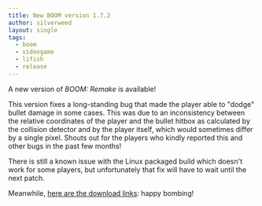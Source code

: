 ```yaml
---
title: New BOOM version 1.7.2
author: silverweed
layout: single
tags:  
  - boom  
  - videogame  
  - lifish  
  - release
---
```

A new version of *BOOM: Remake* is available!

This version fixes a long-standing bug that made the player able to "dodge" bullet damage in some cases. This was due to an inconsistency between the relative coordinates of the player and the bullet hitbox as calculated by the collision detector and by the player itself, which would sometimes differ by a single pixel. Shouts out for the players who kindly reported this and other bugs in the past few months!

There is still a known issue with the Linux packaged build which doesn't work for some players, but unfortunately that fix will have to wait until the next patch.

Meanwhile, [here are the download links](https://silverweed.github.io/boom/#downloads): happy bombing!
